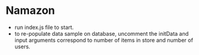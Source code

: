# Namazon

- run index.js file to start.
- to re-populate data sample on database, uncomment the initData and input arguments correspond to number of items in store and number of users.
